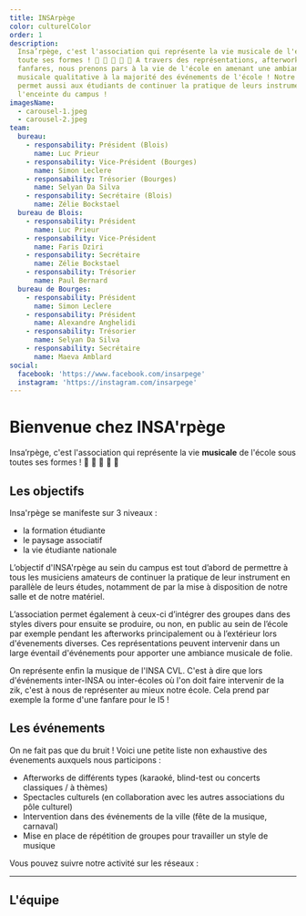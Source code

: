 ```yaml
---
title: INSArpège
color: culturelColor
order: 1
description:
  Insa’rpège, c'est l'association qui représente la vie musicale de l'école sous
  toute ses formes ! 🎤 🎹 🎺 🎸 🎵 A travers des représentations, afterworks,
  fanfares, nous prenons pars à la vie de l'école en amenant une ambiance
  musicale qualitative à la majorité des événements de l'école ! Notre local
  permet aussi aux étudiants de continuer la pratique de leurs instruments dans
  l'enceinte du campus !
imagesName:
  - carousel-1.jpeg
  - carousel-2.jpeg
team:
  bureau:
    - responsability: Président (Blois)
      name: Luc Prieur
    - responsability: Vice-Président (Bourges)
      name: Simon Leclere
    - responsability: Trésorier (Bourges)
      name: Selyan Da Silva
    - responsability: Secrétaire (Blois)
      name: Zélie Bockstael
  bureau de Blois:
    - responsability: Président
      name: Luc Prieur
    - responsability: Vice-Président
      name: Faris Dziri
    - responsability: Secrétaire
      name: Zélie Bockstael
    - responsability: Trésorier
      name: Paul Bernard
  bureau de Bourges:
    - responsability: Président
      name: Simon Leclere
    - responsability: Président
      name: Alexandre Anghelidi
    - responsability: Trésorier
      name: Selyan Da Silva
    - responsability: Secrétaire
      name: Maeva Amblard
social:
  facebook: 'https://www.facebook.com/insarpege'
  instagram: 'https://instagram.com/insarpege'
---
```


# Bienvenue chez INSA'rpège

<campus-center>
  <campus-responsive-image
    folder-name="federation/culturel/insarpege"
    name="logo.png"
    max-width="400">
  </campus-responsive-image>
</campus-center>

Insa’rpège, c'est l'association qui représente la vie **musicale** de l'école
sous toutes ses formes ! 🎤 🎹 🎺 🎸 🎵

## Les objectifs

Insa'rpège se manifeste sur 3 niveaux :

- la formation étudiante
- le paysage associatif
- la vie étudiante nationale

L’objectif d'INSA'rpège au sein du campus est tout d’abord de permettre à tous
les musiciens amateurs de continuer la pratique de leur instrument en
parallèle de leurs études, notamment de par la mise à disposition de notre
salle et de notre matériel.

L’association permet également à ceux-ci d’intégrer des groupes dans des styles
divers pour ensuite se produire, ou non, en public au sein de l’école par
exemple pendant les afterworks principalement ou à l’extérieur lors d'évenements
diverses. Ces représentations peuvent intervenir dans un large éventail
d'événements pour apporter une ambiance musicale de folie.

On représente enfin la musique de l'INSA CVL. C'est à dire que lors
d'événements inter-INSA ou inter-écoles où l'on doit faire intervenir de la zik,
c'est à nous de représenter au mieux notre école. Cela prend par exemple la
forme d'une fanfare pour le I5 !

## Les événements

On ne fait pas que du bruit ! Voici une petite liste non exhaustive des évenements auxquels nous participons :

- Afterworks de différents types (karaoké, blind-test ou concerts classiques / à
  thèmes)
- Spectacles culturels (en collaboration avec les autres associations du pôle
  culturel)
- Intervention dans des événements de la ville (fête de la musique, carnaval)
- Mise en place de répétition de groupes pour travailler un style de musique

<campus-center>
  <campus-carousel :names="imagesName" folder-name="federation/culturel/insarpege"></campus-carousel>
</campus-center>

Vous pouvez suivre notre activité sur les réseaux :

<campus-social :social="social" :color="color"></campus-social>

---

## L'équipe

<campus-team :team="team" :color="color"></campus-team>
